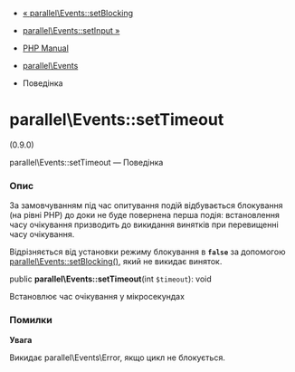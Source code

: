 - [« parallel\Events::setBlocking](parallel-events.setblocking.md)
- [parallel\Events::setInput »](parallel-events.setinput.md)

- [PHP Manual](index.md)
- [parallel\Events](class.parallel-events.md)
-   Поведінка

# parallel\Events::setTimeout

(0.9.0)

parallel\Events::setTimeout — Поведінка

### Опис

За замовчуванням під час опитування подій відбувається блокування (на рівні PHP) до
доки не буде повернена перша подія: встановлення часу
очікування призводить до викидання винятків при перевищенні часу
очікування.

Відрізняється від установки режиму блокування в **`false`** за допомогою
[parallel\Events::setBlocking()](parallel-events.setblocking.md),
який не викидає виняток.

public **parallel\Events::setTimeout**(int `$timeout`): void

Встановлює час очікування у мікросекундах

### Помилки

**Увага**

Викидає parallel\Events\Error, якщо цикл не блокується.
